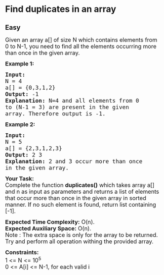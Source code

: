 # Find duplicates in an array
## Easy 
<div class="problem-statement" style="user-select: auto;">
                <p style="user-select: auto;"></p><p style="user-select: auto;"><span style="font-size: 18px; user-select: auto;">Given an array a[] of size N which contains elements from 0 to N-1, you need to find all the elements occurring more than once in the given array.</span></p>

<p style="user-select: auto;"><span style="font-size: 18px; user-select: auto;"><strong style="user-select: auto;">Example 1:</strong></span></p>

<pre style="user-select: auto;"><span style="font-size: 18px; user-select: auto;"><strong style="user-select: auto;">Input:
</strong>N = 4
a[] = {0,3,1,2}
<strong style="user-select: auto;">Output: </strong>-1<strong style="user-select: auto;">
Explanation: </strong>N=4 and all elements from 0
to (N-1 = 3) are present in the given
array. Therefore output is -1.</span>
</pre>

<p style="user-select: auto;"><span style="font-size: 18px; user-select: auto;"><strong style="user-select: auto;">Example 2:</strong></span></p>

<pre style="user-select: auto;"><span style="font-size: 18px; user-select: auto;"><strong style="user-select: auto;">Input:
</strong>N = 5
a[] = {2,3,1,2,3}
<strong style="user-select: auto;">Output: </strong>2 3&nbsp;<strong style="user-select: auto;">
Explanation: </strong>2 and 3 occur more than once
in the given array.</span></pre>

<p style="user-select: auto;"><span style="font-size: 18px; user-select: auto;"><strong style="user-select: auto;">Your Task:</strong><br style="user-select: auto;">
Complete the function <strong style="user-select: auto;">duplicates()</strong>&nbsp;which takes array a[] and n as input as parameters and returns a list of elements that occur more than once in the given array in sorted manner. If no such element is found, return list containing [-1].&nbsp;</span></p>

<p style="user-select: auto;"><span style="font-size: 18px; user-select: auto;"><strong style="user-select: auto;">Expected Time Complexity:</strong> O(n).<br style="user-select: auto;">
<strong style="user-select: auto;">Expected Auxiliary Space:</strong> O(n).<br style="user-select: auto;">
Note : The extra space is only for the array to be returned.<br style="user-select: auto;">
Try and perform all operation withing the provided array.&nbsp;</span></p>

<p style="user-select: auto;"><span style="font-size: 18px; user-select: auto;"><strong style="user-select: auto;">Constraints:</strong><br style="user-select: auto;">
1 &lt;= N &lt;= 10<sup style="user-select: auto;">5</sup><br style="user-select: auto;">
0 &lt;= A[i] &lt;= N-1, for each valid i</span></p>
 <p style="user-select: auto;"></p>
            </div>